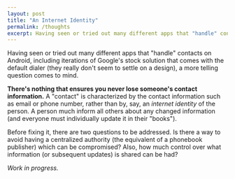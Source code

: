 ```yaml
---
layout: post
title: "An Internet Identity"
permalink: /thoughts
excerpt: Having seen or tried out many different apps that "handle" contacts on Android, including iterations of Google's stock solution that comes with the default dialer (they really don't seem to settle on a design), a more telling question comes to mind. Read ahead to see what it is!<br/>
---
```


Having seen or tried out many different apps that "handle" contacts on Android, including iterations of Google's stock solution that comes with the default dialer (they really don't seem to settle on a design), a more telling question comes to mind.

**There's nothing that ensures you never lose someone's contact information.** A "contact" is characterized by the contact information such as email or phone number, rather than by, say, an *internet identity* of the person. A person much inform all others about any changed information (and everyone must individually update it in their "books").

Before fixing it, there are two questions to be addressed. Is there a way to avoid having a centralized authority (the equivalent of a phonebook publisher) which can be compromised? Also, how much control over what information (or subsequent updates) is shared can be had?

*Work in progress.*